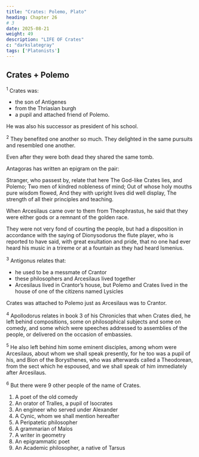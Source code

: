 ```yaml
---
title: "Crates: Polemo, Plato"
heading: Chapter 26
# 3
date: 2025-08-21
weight: 49
description: "LIFE OF Crates"
c: "darkslategray"
tags: ['Platonists']
---
```



## Crates + Polemo

<sup>1</sup> Crates was:
- the son of Antigenes
- from the Thriasian burgh
- a pupil and attached friend of Polemo. 

He was also his successor as president of his school.


<sup>2</sup> They benefited one another so much. They delighted in the same pursuits and resembled one another.

Even after they were both dead they shared the same tomb.

Antagoras has written an epigram on the pair:

Stranger, who passest by, relate that here
The God-like Crates lies, and Polemo;
Two men of kindred nobleness of mind;
Out of whose holy mouths pure wisdom flowed,
And they with upright lives did well display,
The strength of all their principles and teaching.


When Arcesilaus came over to them from Theophrastus, he said that they were either gods or a remnant of the golden race.

They were not very fond of courting the people, but had a disposition in accordance with the saying of Dionysodorus the flute player, who is reported to have said, with great exultation and pride, that no one had ever heard his music in a trireme or at a fountain as they had heard Ismenius.


<sup>3</sup> Antigonus relates that:
- he used to be a messmate of Crantor
- these philosophers and Arcesilaus lived together
- Arcesilaus lived in Crantor’s house, but Polemo and Crates lived in the house of one of the citizens named Lysicles

Crates was attached to Polemo just as Arcesilaus was to Crantor.


<sup>4</sup> Apollodorus relates in book 3 of his Chronicles that when Crates died, he left behind compositions, some on philosophical subjects and some on comedy, and some which were speeches addressed to assemblies of the people, or delivered on the occasion of embassies.


<sup>5</sup> He also left behind him some eminent disciples, among whom were Arcesilaus, about whom we shall speak presently, for he too was a pupil of his, and Bion of the Borysthenes, who was afterwards called a Theodorean, from the sect which he espoused, and we shall speak of him immediately after Arcesilaus.


<sup>6</sup> But there were 9 other people of the name of Crates.

1. A poet of the old comedy
2. An orator of Tralles, a pupil of Isocrates
3. An engineer who served under Alexander
4. A Cynic, whom we shall mention hereafter
5. A Peripatetic philosopher
6. A grammarian of Malos
7. A writer in geometry
8. An epigrammatic poet
9. An Academic philosopher, a native of Tarsus

